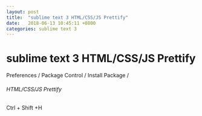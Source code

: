 ```yaml
---
layout: post
title:  "sublime text 3 HTML/CSS/JS Prettify"
date:   2018-06-13 10:45:11 +0800
categories: sublime text 3
---
```



# sublime text 3 HTML/CSS/JS Prettify 




Preferences / Package Control / Install Package /

###### HTML/CSS/JS Prettify

Ctrl + Shift +H



